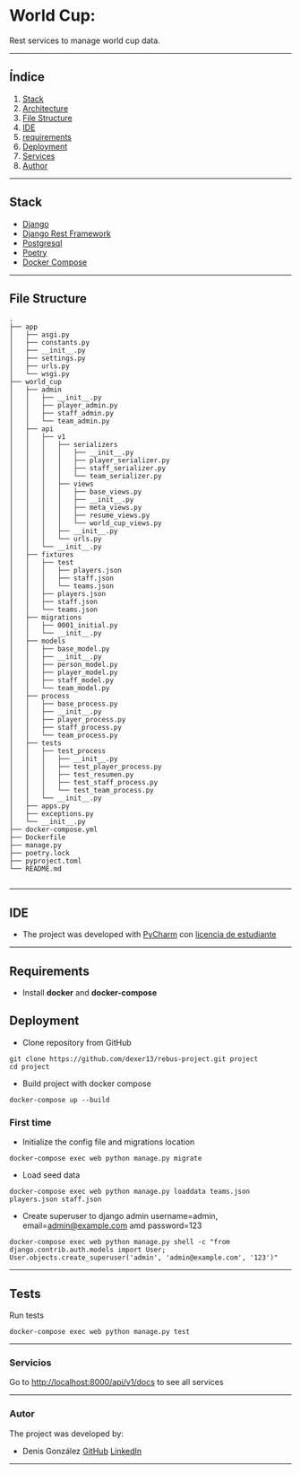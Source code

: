 # World Cup:
Rest services to manage world cup data.
***
## Índice
1. [Stack](#stack)
2. [Architecture](#architecture)
3. [File Structure](#file-structure)
4. [IDE](#ide)
5. [requirements](#requirements)
6. [Deployment](#deployment)
7. [Services](#services)
8. [Author](#author)
***
## Stack

  - [Django](https://www.djangoproject.com/)
  - [Django Rest Framework](https://www.django-rest-framework.org/)
  - [Postgresql](https://www.postgresql.org/)
  - [Poetry](https://python-poetry.org/)
  - [Docker Compose](https://docs.docker.com/compose/)
  
***
## File Structure
```shell script
.
├── app
│   ├── asgi.py
│   ├── constants.py
│   ├── __init__.py
│   ├── settings.py
│   ├── urls.py
│   └── wsgi.py
├── world_cup
│   ├── admin
│   │   ├── __init__.py
│   │   ├── player_admin.py
│   │   ├── staff_admin.py
│   │   └── team_admin.py
│   ├── api
│   │   ├── v1
│   │   │   ├── serializers
│   │   │   │   ├── __init__.py
│   │   │   │   ├── player_serializer.py
│   │   │   │   ├── staff_serializer.py
│   │   │   │   └── team_serializer.py
│   │   │   ├── views
│   │   │   │   ├── base_views.py
│   │   │   │   ├── __init__.py
│   │   │   │   ├── meta_views.py
│   │   │   │   ├── resume_views.py
│   │   │   │   └── world_cup_views.py
│   │   │   ├── __init__.py
│   │   │   └── urls.py
│   │   └── __init__.py
│   ├── fixtures
│   │   ├── test
│   │   │   ├── players.json
│   │   │   ├── staff.json
│   │   │   └── teams.json
│   │   ├── players.json
│   │   ├── staff.json
│   │   └── teams.json
│   ├── migrations
│   │   ├── 0001_initial.py
│   │   └── __init__.py
│   ├── models
│   │   ├── base_model.py
│   │   ├── __init__.py
│   │   ├── person_model.py
│   │   ├── player_model.py
│   │   ├── staff_model.py
│   │   └── team_model.py
│   ├── process
│   │   ├── base_process.py
│   │   ├── __init__.py
│   │   ├── player_process.py
│   │   ├── staff_process.py
│   │   └── team_process.py
│   ├── tests
│   │   ├── test_process
│   │   │   ├── __init__.py
│   │   │   ├── test_player_process.py
│   │   │   ├── test_resumen.py
│   │   │   ├── test_staff_process.py
│   │   │   └── test_team_process.py
│   │   └── __init__.py
│   ├── apps.py
│   ├── exceptions.py
│   └── __init__.py
├── docker-compose.yml
├── Dockerfile
├── manage.py
├── poetry.lock
├── pyproject.toml
└── README.md


```
***
## IDE
  - The project was developed with [PyCharm](https://www.jetbrains.com/es-es/pycharm/) con [licencia de estudiante](https://www.jetbrains.com/es-es/community/education/#students)
***
## Requirements
- Install **docker** and **docker-compose**
## Deployment
- Clone repository from GitHub
```shell script
git clone https://github.com/dexer13/rebus-project.git project
cd project
```
- Build project with docker compose
```shell script
docker-compose up --build
```
### First time
- Initialize the config file and migrations location
```shell script
docker-compose exec web python manage.py migrate
```
- Load seed data
```shell script
docker-compose exec web python manage.py loaddata teams.json players.json staff.json
```
- Create superuser to django admin username=admin, email=admin@example.com amd password=123 
```shell script
docker-compose exec web python manage.py shell -c "from django.contrib.auth.models import User; User.objects.create_superuser('admin', 'admin@example.com', '123')"
```

***
## Tests
Run tests
```shell script
docker-compose exec web python manage.py test
```
***
### Servicios
Go to [http://localhost:8000/api/v1/docs](http://localhost:8000/api/v1/docs) to see all services
***
### Autor
The project was developed by:
 - Denis González [GitHub](https://github.com/dexer13) [LinkedIn](https://www.linkedin.com/in/denis-eduardo-isidro-gonzalez-428a51210/)

***
